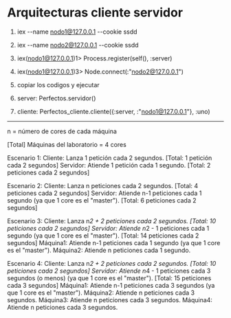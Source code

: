 # Arquitecturas cliente servidor

1. iex --name nodo1@127.0.0.1 --cookie ssdd
2. iex --name nodo2@127.0.0.1 --cookie ssdd

3. iex(nodo1@127.0.0.1)1> Process.register(self(), :server)

4. iex(nodo1@127.0.0.1)3> Node.connect(:"nodo2@127.0.0.1")

5. copiar los codigos y ejecutar

6. server: Perfectos.servidor()

7. cliente: Perfectos_cliente.cliente({:server, :"nodo1@127.0.0.1"}, :uno)




------------------

n = número de cores de cada máquina

[Total] Máquinas del laboratorio = 4 cores

Escenario 1:
 Cliente: Lanza 1 petición cada 2 segundos. [Total: 1 petición cada 2 segundos]
 Servidor: Atiende 1 petición cada 1 segundo. [Total: 2 peticiones cada 2 segundos]
 
Escenario 2:
 Cliente: Lanza n peticiones cada 2 segundos. [Total: 4 peticiones cada 2 segundos]
 Servidor: Atiende n-1 peticiones cada 1 segundo (ya que 1 core es el "master"). [Total: 6 peticiones cada 2 segundos]
 
Escenario 3:
 Cliente: Lanza n*2 + 2 peticiones cada 2 segundos. [Total: 10 peticiones cada 2 segundos]
 Servidor: Atiende n*2 - 1 peticiones cada 1 segundo (ya que 1 core es el "master"). [Total: 14 peticiones cada 2 segundos]
  Máquina1: Atiende n-1 peticiones cada 1 segundo (ya que 1 core es el "master").
  Máquina2: Atiende n peticiones cada 1 segundo.

Escenario 4:
 Cliente: Lanza n*2 + 2 peticiones cada 2 segundos. [Total: 10 peticiones cada 2 segundos]
 Servidor: Atiende n*4 - 1 peticiones cada 3 segundos (o menos) (ya que 1 core es el "master"). [Total: 15 peticiones cada 3 segundos]
  Máquina1: Atiende n-1 peticiones cada 3 segundos (ya que 1 core es el "master").
  Máquina2: Atiende n peticiones cada 3 segundos.
  Máquina3: Atiende n peticiones cada 3 segundos.
  Máquina4: Atiende n peticiones cada 3 segundos.
